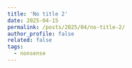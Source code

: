 ```yaml
---
title: 'No title 2'
date: 2025-04-15
permalink: /posts/2025/04/no-title-2/
author_profile: false
related: false
tags:
  - nonsense
---
```

